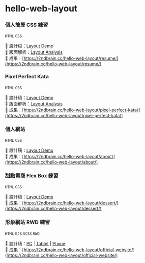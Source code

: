 # hello-web-layout
### 個人簡歷 CSS 練習 
`HTML` `CSS`

📍 設計稿：[Layout Demo](https://2ndbrain.cc/hello-web-layout/resume/img/design.png)  
📍 版面解析：[Layout Analysis](https://2ndbrain.cc/hello-web-layout/resume/img/layout.png)  
📍 成果：[https://2ndbrain.cc/hello-web-layout/resume/](https://2ndbrain.cc/hello-web-layout/resume/)  

### Pixel Perfect Kata
`HTML` `CSS`

📍 設計稿：[Layout Demo](https://2ndbrain.cc/hello-web-layout/pixel-perfect-kata/img/design.png)  
📍 版面解析：[Layout Analysis](https://2ndbrain.cc/hello-web-layout/pixel-perfect-kata/img/layout.png)  
📍 成果：[https://2ndbrain.cc/hello-web-layout/pixel-perfect-kata/](https://2ndbrain.cc/hello-web-layout/pixel-perfect-kata/)

### 個人網站
`HTML` `CSS`

📍 設計稿：[Layout Demo](https://2ndbrain.cc/hello-web-layout/about/img/design.png)  
📍 成果：[https://2ndbrain.cc/hello-web-layout/about/](https://2ndbrain.cc/hello-web-layout/about/)

### 甜點電商 Flex Box 練習
`HTML` `CSS`

📍 設計稿：[Layout Demo](https://2ndbrain.cc/hello-web-layout/dessert/img/design.png)   
📍 成果：[https://2ndbrain.cc/hello-web-layout/dessert/](https://2ndbrain.cc/hello-web-layout/dessert/) 

### 形象網站 RWD 練習
`HTML` `EJS` `SCSS` `RWD`

📍 設計稿：[PC](https://2ndbrain.cc/hello-web-layout/official-website/assets/img/layout-index-pc.png) | 
[Tablet](https://2ndbrain.cc/hello-web-layout/official-website/assets/img/layout-index-tablet.png) | 
[Phone](https://2ndbrain.cc/hello-web-layout/official-website/assets/img/layout-index-phone.png)  
📍 成果：[https://2ndbrain.cc/hello-web-layout/official-website/](https://2ndbrain.cc/hello-web-layout/official-website/) 
